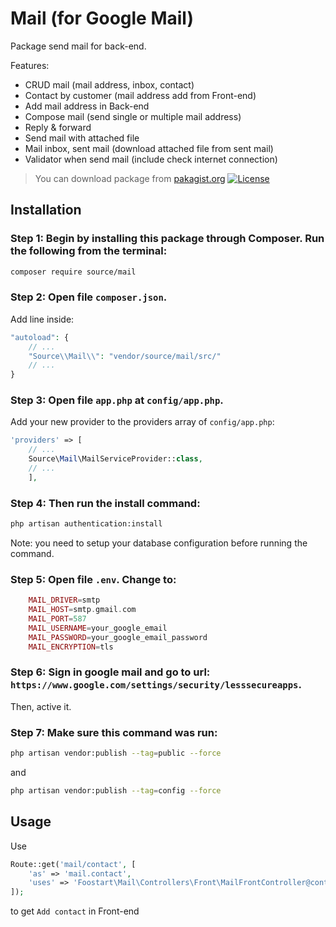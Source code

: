# Mail (for Google Mail)
Package send mail for back-end. <br />

Features:
* CRUD mail (mail address, inbox, contact)
* Contact by customer (mail address add from Front-end)
* Add mail address in Back-end
* Compose mail (send single or multiple mail address)
* Reply & forward
* Send mail with attached file
* Mail inbox, sent mail (download attached file from sent mail)
* Validator when send mail (include check internet connection)

> You can download package from [pakagist.org](https://packagist.org/packages/source/mail)
[![License](https://github.com/HoanNguyenIM/package_mail/license-mit.sgv)](https://packagist.org/packages/source/mail)

## Installation
### Step 1: Begin by installing this package through Composer. Run the following from the terminal:
```bash
composer require source/mail
```

### Step 2: Open file `composer.json`. <br />
Add line inside:
``` php
"autoload": {
	// ...
	"Source\\Mail\\": "vendor/source/mail/src/"
	// ...
}
```

### Step 3: Open file `app.php` at `config/app.php`. <br />
Add your new provider to the providers array of `config/app.php`:
``` php
'providers' => [
    // ...
	Source\Mail\MailServiceProvider::class,
	// ...
	],
```

### Step 4: Then run the install command: 
```bash
php artisan authentication:install
```
Note: you need to setup your database configuration before running the command.

### Step 5: Open file `.env`. Change to:
```php
	MAIL_DRIVER=smtp
	MAIL_HOST=smtp.gmail.com
	MAIL_PORT=587
	MAIL_USERNAME=your_google_email
	MAIL_PASSWORD=your_google_email_password
	MAIL_ENCRYPTION=tls
```

### Step 6: Sign in google mail and go to url: `https://www.google.com/settings/security/lesssecureapps`. <br />
Then, active it.

### Step 7: Make sure this command was run: 
```bash
php artisan vendor:publish --tag=public --force
```
and
```bash
php artisan vendor:publish --tag=config --force
```

## Usage
Use
```php
Route::get('mail/contact', [
    'as' => 'mail.contact',
    'uses' => 'Foostart\Mail\Controllers\Front\MailFrontController@contact'
]);
```
to get `Add contact` in Front-end
